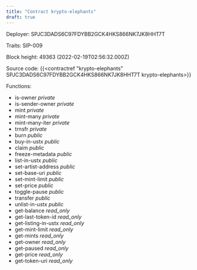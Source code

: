 ```yaml
---
title: "Contract krypto-elephants"
draft: true
---
```

Deployer: SPJC3DADS6C97FDYBB2GCK4HKS866NK7JK8HHT7T

Traits:
SIP-009 



Block height: 49363 (2022-02-19T02:56:32.000Z)

Source code: {{<contractref "krypto-elephants" SPJC3DADS6C97FDYBB2GCK4HKS866NK7JK8HHT7T krypto-elephants>}}

Functions:

* is-owner _private_
* is-sender-owner _private_
* mint _private_
* mint-many _private_
* mint-many-iter _private_
* trnsfr _private_
* burn _public_
* buy-in-ustx _public_
* claim _public_
* freeze-metadata _public_
* list-in-ustx _public_
* set-artist-address _public_
* set-base-uri _public_
* set-mint-limit _public_
* set-price _public_
* toggle-pause _public_
* transfer _public_
* unlist-in-ustx _public_
* get-balance _read_only_
* get-last-token-id _read_only_
* get-listing-in-ustx _read_only_
* get-mint-limit _read_only_
* get-mints _read_only_
* get-owner _read_only_
* get-paused _read_only_
* get-price _read_only_
* get-token-uri _read_only_
